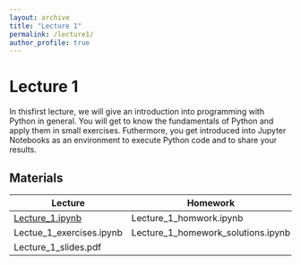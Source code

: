 ```yaml
---
layout: archive
title: "Lecture 1"
permalink: /lecture1/
author_profile: true
---
```

# Lecture 1

In thisfirst lecture, we will give an introduction into programming with Python in general. 
You will get to know the fundamentals of Python and apply them in small exercises. 
Futhermore, you get introduced into Jupyter Notebooks as an environment to execute Python code and
to share your results.


## Materials
| Lecture | Homework  |
|--|--|
| [Lecture_1.ipynb](https://colab.research.google.com/drive/10t4-OxGZ4zNJB1GXwHuEQYcHJWw9-Eib?usp=sharing) | Lecture_1_homwork.ipynb
|Lectue_1_exercises.ipynb  | Lecture_1_homework_solutions.ipynb
| Lecture_1_slides.pdf | 
